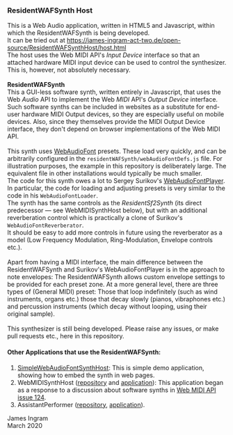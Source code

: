 ### ResidentWAFSynth Host
This is a Web Audio application, written in HTML5 and Javascript, within which the ResidentWAFSynth is being developed.<br />
It can be tried out at https://james-ingram-act-two.de/open-source/ResidentWAFSynthHost/host.html <br />
The host uses the Web MIDI API's _Input Device_ interface so that an attached hardware MIDI input device can be used to control the synthesizer. This is, however, not absolutely necessary.<br />
<br />
**ResidentWAFSynth**<br />
This a GUI-less software synth, written entirely in Javascript, that uses the Web _Audio_ API to implement the Web _MIDI_ API's _Output Device_ interface. Such software synths can be included in websites as a substitute for end-user hardware MIDI Output devices, so they are especially useful on mobile devices. Also, since they themselves provide the MIDI Output Device interface, they don't depend on browser implementations of the Web MIDI API.<br />
<br />
This synth uses [WebAudioFont](https://github.com/surikov/webaudiofont) presets. These load very quickly, and can be arbitrarily configured in the `residentWAFSynth/webAudioFontDefs.js` file. For illustration purposes, the example in this repository is deliberately large. The equivalent file in other installations would typically be much smaller.<br />
The code for this synth owes a lot to Sergey Surikov's [WebAudioFontPlayer](https://surikov.github.io/webaudiofont/npm/dist/WebAudioFontPlayer.js). In particular, the code for loading and adjusting presets is very similar to the code in his `WebAudioFontLoader`.<br />
The synth has the same controls as the _ResidentSf2Synth_ (its direct predecessor &mdash; see WebMIDISynthHost below), but with an additional reverberation control which is practically a clone of Surikov's `WebAudioFontReverberator`.<br />
It should be easy to add more controls in future using the reverberator as a model (Low Frequency Modulation, Ring-Modulation, Envelope controls etc.).<br />
<br />
Apart from having a MIDI interface, the main difference between the ResidentWAFSynth and Surikov's WebAudioFontPlayer is in the approach to note envelopes: The ResidentWAFSynth allows custom envelope settings to be provided for each preset zone. At a more general level, there are three types of (General MIDI) preset: Those that loop indefinitely (such as wind instruments, organs etc.) those that decay slowly (pianos, vibraphones etc.) and percussion instruments (which decay without looping, using their original sample). <br />
<br />
This synthesizer is still being developed. Please raise any issues, or make pull requests etc., here in this repository.<br />

#### Other Applications that use the ResidentWAFSynth:
1. [SimpleWebAudioFontSynthHost](https://james-ingram-act-two.de/open-source/SimpleWebAudioFontSynthHost/host.html): This is simple demo application, showing how to embed the synth in web pages.<br />
2. WebMIDISynthHost ([repository](https://github.com/notator/WebMIDISynthHost) and [application](https://james-ingram-act-two.de/open-source/WebMIDISynthHost/host.html)): This application began as a response to a discussion about software synths in [Web MIDI API issue 124](https://github.com/WebAudio/web-midi-api/issues/124).<br />
3. AssistantPerformer ([repository](https://github.com/notator/AssistantPerformer), [application](https://james-ingram-act-two.de/open-source/assistantPerformer/assistantPerformer.html)).

James Ingram<br />
March 2020<br />




